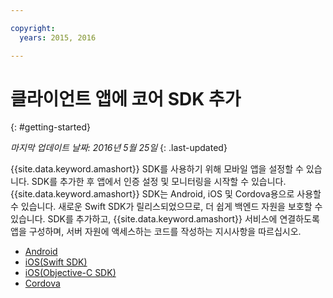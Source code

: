 ```yaml
---

copyright:
  years: 2015, 2016

---
```


# 클라이언트 앱에 코어 SDK 추가
{: #getting-started}

*마지막 업데이트 날짜: 2016년 5월 25일*
{: .last-updated}

{{site.data.keyword.amashort}} SDK를 사용하기 위해 모바일 앱을 설정할 수 있습니다. SDK를 추가한 후 앱에서 인증 설정 및 모니터링을 시작할 수 있습니다. {{site.data.keyword.amashort}} SDK는 Android, iOS 및 Cordova용으로 사용할 수 있습니다. 새로운 Swift SDK가 릴리스되었으므로, 더 쉽게 백엔드 자원을 보호할 수 있습니다. SDK를 추가하고, {{site.data.keyword.amashort}} 서비스에 연결하도록 앱을 구성하며, 서버 자원에 액세스하는 코드를 작성하는 지시사항을 따르십시오.

* [Android](getting-started-android.html)
* [iOS(Swift SDK)](getting-started-ios.html)
* [iOS(Objective-C SDK)](getting-started-ios.html)
* [Cordova](getting-started-cordova.html)
